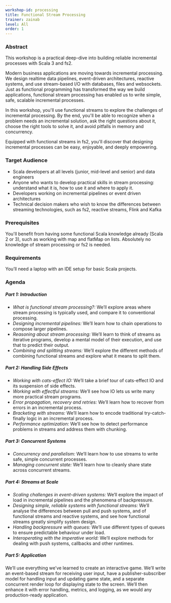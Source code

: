 ```yaml
---
workshop-id: processing
title: Functional Stream Processing
trainer: zainab
level: All 
order: 1
---
```


### Abstract

This workshop is a practical deep-dive into building reliable incremental processes with Scala 3 and fs2.

Modern business applications are moving towards incremental processing. We design realtime data pipelines, event-driven architectures, reactive systems, and use stream-based I/O with databases, files and websockets. Just as functional programming has transformed the way we build applications, functional stream processing has enabled us to write simple, safe, scalable incremental processes.

In this workshop, you'll use functional streams to explore the challenges of incremental processing. By the end, you'll be able to recognize when a problem needs an incremental solution, ask the right questions about it, choose the right tools to solve it, and avoid pitfalls in memory and concurrency.

Equipped with functional streams in fs2, you'll discover that designing incremental processes can be easy, enjoyable, and deeply empowering.


### Target Audience

- Scala developers at all levels (junior, mid-level and senior) and data engineers
- Anyone who wants to develop practical skills in stream processing: understand what it is, how to use it and where to apply it.
- Developers working on incremental pipelines or event driven architectures 
- Technical decision makers who wish to know the differences between streaming technologies, such as fs2, reactive streams, Flink and Kafka


### Prerequisites

You'll benefit from having some functional Scala knowledge already (Scala 2 or 3), such as working with map and flatMap on lists. Absolutely no knowledge of stream processing or fs2 is needed.


### Requirements

You’ll need a laptop with an IDE setup for basic Scala projects.


### Agenda

##### Part 1: Introduction
- *What is functional stream processing?:* We’ll explore areas where stream processing is typically used, and compare it to conventional processing.
- *Designing incremental pipelines:* We’ll learn how to chain operations to compose larger pipelines.
- *Reasoning about stream processing:* We’ll learn to think of streams as iterative programs, develop a mental model of their execution, and use that to predict their output.
- *Combining and splitting streams:* We’ll explore the different methods of combining functional streams and explore what it means to split them.

##### Part 2: Handling Side Effects
- *Working with cats-effect IO:* We’ll take a brief tour of cats-effect IO and its suspension of side effects.
- *Working with effectful streams:* We’ll see how IO lets us write many more practical stream programs.
- *Error propagation, recovery and retries:* We’ll learn how to recover from errors in an incremental process.
- *Bracketing with streams:* We’ll learn how to encode traditional try-catch-finally logic in an incremental process.
- *Performance optimization:* We’ll see how to detect performance problems in streams and address them with chunking.

##### Part 3: Concurrent Systems
- *Concurrency and parallelism:* We’ll learn how to use streams to write safe, simple concurrent processes.
- *Managing concurrent state:* We’ll learn how to cleanly share state across concurrent streams.

##### Part 4: Streams at Scale
- *Scaling challenges in event-driven systems:* We’ll explore the impact of load in incremental pipelines and the phenomena of backpressure.
- *Designing simple, reliable systems with functional streams:* We’ll analyse the differences between pull and push systems, and of functional streams and reactive systems, and see how functional streams greatly simplify system design.
- *Handling backpressure with queues:* We’ll use different types of queues to ensure predictable behaviour under load.
- *Interoperating with the imperative world:* We’ll explore methods for dealing with push systems, callbacks and other runtimes. 

##### Part 5: Application
We’ll use everything we’ve learned to create an interactive game. We’ll write an event-based stream for receiving user input, have a publisher-subscriber model for handling input and updating game state, and a separate concurrent render loop for displaying state to the screen. We’ll then enhance it with error handling, metrics, and logging, as we would any production-ready application.

